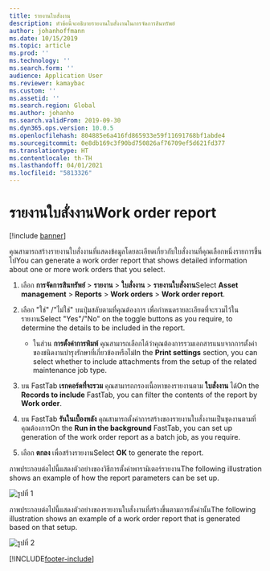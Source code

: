 ```yaml
---
title: รายงานใบสั่งงาน
description: หัวข้อนี้จะอธิบายรายงานใบสั่งงานในการจัดการสินทรัพย์
author: johanhoffmann
ms.date: 10/15/2019
ms.topic: article
ms.prod: ''
ms.technology: ''
ms.search.form: ''
audience: Application User
ms.reviewer: kamaybac
ms.custom: ''
ms.assetid: ''
ms.search.region: Global
ms.author: johanho
ms.search.validFrom: 2019-09-30
ms.dyn365.ops.version: 10.0.5
ms.openlocfilehash: 804885e6a416fd865933e59f11691768bf1abde4
ms.sourcegitcommit: 0e8db169c3f90bd750826af76709ef5d621fd377
ms.translationtype: HT
ms.contentlocale: th-TH
ms.lasthandoff: 04/01/2021
ms.locfileid: "5813326"
---
```

# <a name="work-order-report"></a><span data-ttu-id="e3d6b-103">รายงานใบสั่งงาน</span><span class="sxs-lookup"><span data-stu-id="e3d6b-103">Work order report</span></span>

[!include [banner](../../includes/banner.md)]


<span data-ttu-id="e3d6b-104">คุณสามารถสร้างรายงานใบสั่งงานที่แสดงข้อมูลโดยละเอียดเกี่ยวกับใบสั่งงานที่คุณเลือกหนึ่งรายการขึ้นไป</span><span class="sxs-lookup"><span data-stu-id="e3d6b-104">You can generate a work order report that shows detailed information about one or more work orders that you select.</span></span>

1. <span data-ttu-id="e3d6b-105">เลือก **การจัดการสินทรัพย์** > **รายงาน** > **ใบสั่งงาน** > **รายงานใบสั่งงาน**</span><span class="sxs-lookup"><span data-stu-id="e3d6b-105">Select **Asset management** > **Reports** > **Work orders** > **Work order report**.</span></span>

2. <span data-ttu-id="e3d6b-106">เลือก "ใช่" /"ไม่ใช่" บนปุ่มสลับตามที่คุณต้องการ เพื่อกำหนดรายละเอียดที่จะรวมไว้ในรายงาน</span><span class="sxs-lookup"><span data-stu-id="e3d6b-106">Select "Yes"/"No" on the toggle buttons as you require, to determine the details to be included in the report.</span></span>  
    - <span data-ttu-id="e3d6b-107">ในส่วน **การตั้งค่าการพิมพ์** คุณสามารถเลือกได้ว่าคุณต้องการรวมเอกสารแนบจากการตั้งค่าของชนิดงานบำรุงรักษาที่เกี่ยวข้องหรือไม่</span><span class="sxs-lookup"><span data-stu-id="e3d6b-107">In the **Print settings** section, you can select whether to include attachments from the setup of the related maintenance job type.</span></span>

3. <span data-ttu-id="e3d6b-108">บน FastTab **เรกคอร์ดที่จะรวม** คุณสามารถกรองเนื้อหาของรายงานตาม **ใบสั่งงาน** ได้</span><span class="sxs-lookup"><span data-stu-id="e3d6b-108">On the **Records to include** FastTab, you can filter the contents of the report by **Work order**.</span></span>

4. <span data-ttu-id="e3d6b-109">บน FastTab **รันในเบื้องหลัง** คุณสามารถตั้งค่าการสร้างของรายงานใบสั่งงานเป็นชุดงานตามที่คุณต้องการ</span><span class="sxs-lookup"><span data-stu-id="e3d6b-109">On the **Run in the background** FastTab, you can set up generation of the work order report as a batch job, as you require.</span></span>

5. <span data-ttu-id="e3d6b-110">เลือก **ตกลง** เพื่อสร้างรายงาน</span><span class="sxs-lookup"><span data-stu-id="e3d6b-110">Select **OK** to generate the report.</span></span>

<span data-ttu-id="e3d6b-111">ภาพประกอบต่อไปนี้แสดงตัวอย่างของวิธีการตั้งค่าพารามิเตอร์รายงาน</span><span class="sxs-lookup"><span data-stu-id="e3d6b-111">The following illustration shows an example of how the report parameters can be set up.</span></span>

![รูปที่ 1](media/20-work-orders.png)

<span data-ttu-id="e3d6b-113">ภาพประกอบต่อไปนี้แสดงตัวอย่างของรายงานใบสั่งงานที่สร้างขึ้นตามการตั้งค่านั้น</span><span class="sxs-lookup"><span data-stu-id="e3d6b-113">The following illustration shows an example of a work order report that is generated based on that setup.</span></span>

![รูปที่ 2](media/21-work-orders.png)



[!INCLUDE[footer-include](../../../includes/footer-banner.md)]